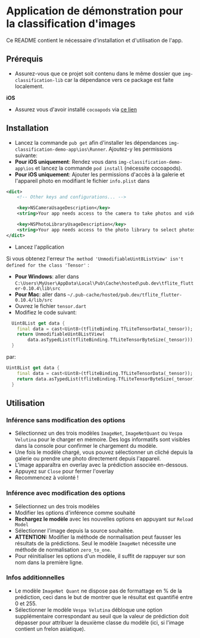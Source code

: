 # Application de démonstration pour la classification d'images

Ce README contient le nécessaire d'installation et d'utilisation de l'app.

## Prérequis

- Assurez-vous que ce projet soit contenu dans le même dossier que `img-classification-lib` car la dépendance vers ce package est faite localement.

**iOS**

- Assurez vous d'avoir installé `cocoapods` via [ce lien](https://cocoapods.org/)

## Installation

- Lancez la commande `pub get` afin d'installer les dépendances
  `img-classification-demo-app\ios\Runner`. Ajoutez-y les permissions suivante:
- **Pour iOS uniquement**: Rendez vous dans `img-classification-demo-app\ios` et lancez la commande `pod install` (nécessite cocoapods).
- **Pour iOS uniquement**: Ajouter les permissions d'accès à la galerie et l'appareil photo en modifiant le fichier `info.plist` dans

```xml
<dict>
    <!-- Other keys and configurations... -->

    <key>NSCameraUsageDescription</key>
    <string>Your app needs access to the camera to take photos and videos.</string>

    <key>NSPhotoLibraryUsageDescription</key>
    <string>Your app needs access to the photo library to select photos and videos.</string>
</dict>
```

- Lancez l'application

Si vous obtenez l'erreur `The method 'UnmodifiableUint8ListView' isn't defined for the class 'Tensor'` :

- **Pour Windows**: aller dans `C:\Users\MyUser\AppData\Local\Pub\Cache\hosted\pub.dev\tflite_flutter-0.10.4\lib\src`
- **Pour Mac**: aller dans `~/.pub-cache/hosted/pub.dev/tflite_flutter-0.10.4/lib/src`
- Ouvrez le fichier `tensor.dart`
- Modifiez le code suivant:

```dart
  Uint8List get data {
    final data = cast<Uint8>(tfliteBinding.TfLiteTensorData(_tensor));
    return UnmodifiableUint8ListView(
        data.asTypedList(tfliteBinding.TfLiteTensorByteSize(_tensor)));
  }
```

par:

```dart
Uint8List get data {
    final data = cast<Uint8>(tfliteBinding.TfLiteTensorData(_tensor));
    return data.asTypedList(tfliteBinding.TfLiteTensorByteSize(_tensor)).asUnmodifiableView();
  }
```

## Utilisation

### Inférence sans modification des options

- Sélectionnez un des trois modèles `ImageNet`, `ImageNetQuant` ou `Vespa Velutina` pour le charger en mémoire. Des logs informatifs sont visibles dans la console pour confirmer le chargement du modèle.
- Une fois le modèle chargé, vous pouvez sélectionner un cliché depuis la galerie ou prendre une photo directement depuis l'appareil.
- L'image apparaîtra en overlay avec la prédiction associée en-dessous.
- Appuyez sur `Close` pour fermer l'overlay
- Recommencez à volonté !

### Inférence avec modification des options

- Sélectionnez un des trois modèles
- Modifier les options d'inférence comme souhaité
- **Rechargez le modèle** avec les nouvelles options en appuyant sur `Reload Model`
- Sélectionner l'image depuis la source souhaitée.
- **ATTENTION:** Modifier la méthode de normalisation peut fausser les résultats de la prédictions. Seul le modèle `ImageNet` nécessite une méthode de normalisation `zero_to_one`.
- Pour réinitialiser les options d'un modèle, il suffit de rappuyer sur son nom dans la première ligne.

### Infos additionnelles

- Le modèle `ImageNet Quant` ne dispose pas de formattage en % de la prédiction, ceci dans le but de montrer que le résultat est quantifié entre 0 et 255.
- Sélectionner le modèle `Vespa Velutina` débloque une option supplémentaire correspondant au seuil que la valeur de prédiction doit dépasser pour attribuer la deuxième classe du modèle (ici, si l'image contient un frelon asiatique).
